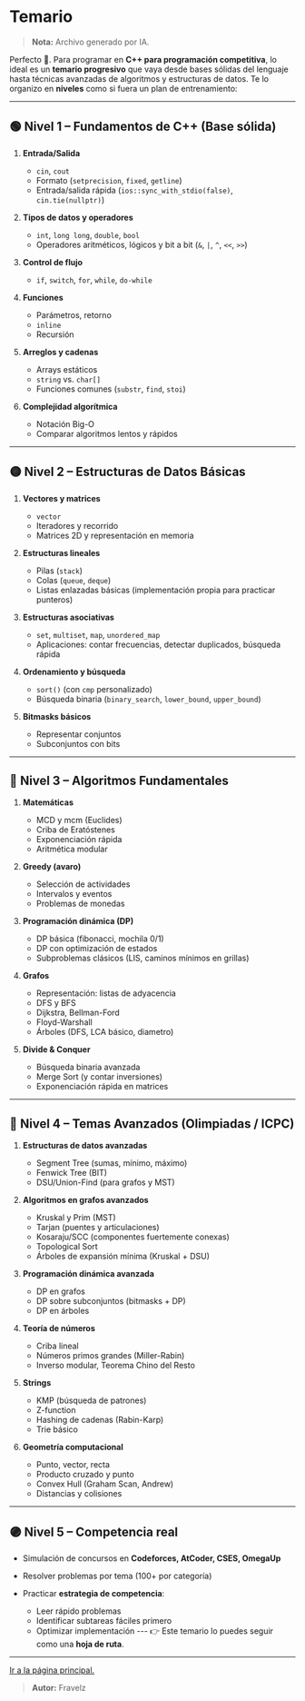 # Temario

> **Nota:** Archivo generado por IA.

Perfecto 🚀. Para programar en **C++ para programación competitiva**, lo ideal es un **temario progresivo** que vaya desde bases sólidas del lenguaje hasta técnicas avanzadas de algoritmos y estructuras de datos. Te lo organizo en **niveles** como si fuera un plan de entrenamiento:

---

## 🟢 Nivel 1 – Fundamentos de C++ (Base sólida)

1. **Entrada/Salida**

   * `cin`, `cout`
   * Formato (`setprecision`, `fixed`, `getline`)
   * Entrada/salida rápida (`ios::sync_with_stdio(false)`, `cin.tie(nullptr)`)

2. **Tipos de datos y operadores**

   * `int`, `long long`, `double`, `bool`
   * Operadores aritméticos, lógicos y bit a bit (`&`, `|`, `^`, `<<`, `>>`)

3. **Control de flujo**

   * `if`, `switch`, `for`, `while`, `do-while`

4. **Funciones**

   * Parámetros, retorno
   * `inline`
   * Recursión

5. **Arreglos y cadenas**

   * Arrays estáticos
   * `string` vs. `char[]`
   * Funciones comunes (`substr`, `find`, `stoi`)

6. **Complejidad algorítmica**

   * Notación Big-O
   * Comparar algoritmos lentos y rápidos

---

## 🟡 Nivel 2 – Estructuras de Datos Básicas

1. **Vectores y matrices**

   * `vector`
   * Iteradores y recorrido
   * Matrices 2D y representación en memoria

2. **Estructuras lineales**

   * Pilas (`stack`)
   * Colas (`queue`, `deque`)
   * Listas enlazadas básicas (implementación propia para practicar punteros)

3. **Estructuras asociativas**

   * `set`, `multiset`, `map`, `unordered_map`
   * Aplicaciones: contar frecuencias, detectar duplicados, búsqueda rápida

4. **Ordenamiento y búsqueda**

   * `sort()` (con `cmp` personalizado)
   * Búsqueda binaria (`binary_search`, `lower_bound`, `upper_bound`)

5. **Bitmasks básicos**

   * Representar conjuntos
   * Subconjuntos con bits

---

## 🔵 Nivel 3 – Algoritmos Fundamentales

1. **Matemáticas**

   * MCD y mcm (Euclides)
   * Criba de Eratóstenes
   * Exponenciación rápida
   * Aritmética modular

2. **Greedy (avaro)**

   * Selección de actividades
   * Intervalos y eventos
   * Problemas de monedas

3. **Programación dinámica (DP)**

   * DP básica (fibonacci, mochila 0/1)
   * DP con optimización de estados
   * Subproblemas clásicos (LIS, caminos mínimos en grillas)

4. **Grafos**

   * Representación: listas de adyacencia
   * DFS y BFS
   * Dijkstra, Bellman-Ford
   * Floyd-Warshall
   * Árboles (DFS, LCA básico, diametro)

5. **Divide & Conquer**

   * Búsqueda binaria avanzada
   * Merge Sort (y contar inversiones)
   * Exponenciación rápida en matrices

---

## 🔴 Nivel 4 – Temas Avanzados (Olimpiadas / ICPC)

1. **Estructuras de datos avanzadas**

   * Segment Tree (sumas, mínimo, máximo)
   * Fenwick Tree (BIT)
   * DSU/Union-Find (para grafos y MST)

2. **Algoritmos en grafos avanzados**

   * Kruskal y Prim (MST)
   * Tarjan (puentes y articulaciones)
   * Kosaraju/SCC (componentes fuertemente conexas)
   * Topological Sort
   * Árboles de expansión mínima (Kruskal + DSU)

3. **Programación dinámica avanzada**

   * DP en grafos
   * DP sobre subconjuntos (bitmasks + DP)
   * DP en árboles

4. **Teoría de números**

   * Criba lineal
   * Números primos grandes (Miller-Rabin)
   * Inverso modular, Teorema Chino del Resto

5. **Strings**

   * KMP (búsqueda de patrones)
   * Z-function
   * Hashing de cadenas (Rabin-Karp)
   * Trie básico

6. **Geometría computacional**

   * Punto, vector, recta
   * Producto cruzado y punto
   * Convex Hull (Graham Scan, Andrew)
   * Distancias y colisiones

---

## 🟣 Nivel 5 – Competencia real

* Simulación de concursos en **Codeforces, AtCoder, CSES, OmegaUp**
* Resolver problemas por tema (100+ por categoría)
* Practicar **estrategia de competencia**:

  * Leer rápido problemas
  * Identificar subtareas fáciles primero
  * Optimizar implementación ---
👉 Este temario lo puedes seguir como una **hoja de ruta**.

---

[Ir a la página principal.](https://github.com/FraVelz/Cpp-Zero_to_Advance)

> **Autor:** Fravelz
